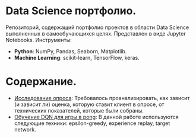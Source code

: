 # Data Science портфолио.
Репозиторий, содержащий портфолио проектов в области Data Science выполненных в самообучающихся целях. Представлен в виде Jupyter Notebooks.
Инструменты:
- **Python**: NumPy, Pandas, Seaborn, Matplotlib.
- **Machine Learning**: scikit-learn, TensorFlow, keras.

# Содержание.

- [Исследование опроса](https://github.com/dewiot/data_science_portfolio/blob/main/survey_research.ipynb): Требовалось проанализировать, как зависит (и зависит ли) оценка, которую ставит клиент в опросе, от технических показателей, которые были собраны.
- [Обучение DQN для игры в pong](https://github.com/dewiot/data_science_portfolio/blob/main/pong_bot.ipynb): В данной работе используются следующие техники: epsilon-greedy, experience replay, target network.
